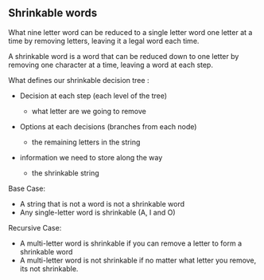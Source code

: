## Shrinkable words


What nine letter word can be reduced  to a single letter word one letter at a time
by removing letters, leaving it a legal word each time.


A shrinkable word is  a word that can be reduced down to one letter by removing
one character at a time, leaving a word at each step.


What defines our shrinkable decision tree :

- Decision at each step (each level of the tree)
  - what letter are we going to remove
  
- Options at each decisions (branches from each node)
  - the remaining letters in the string
  
- information we need to store along the way
  - the shrinkable string


Base Case:
- A string that is not a word is not a shrinkable word
- Any single-letter word is shrinkable (A, I and O)

Recursive Case:
- A multi-letter word is shrinkable if you can remove a letter to form a shrinkable word
- A multi-letter word is not shrinkable if no matter what letter you remove, its not shrinkable.